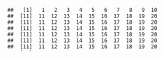 <html>
<pre style="max-height: 100px; overflow-y: auto;">
<code>##   [1]   1   2   3   4   5   6   7   8   9  10
##  [11]  11  12  13  14  15  16  17  18  19  20
##  [11]  11  12  13  14  15  16  17  18  19  20
##  [11]  11  12  13  14  15  16  17  18  19  20
##  [11]  11  12  13  14  15  16  17  18  19  20
##  [11]  11  12  13  14  15  16  17  18  19  20
##  [11]  11  12  13  14  15  16  17  18  19  20
##  [11]  11  12  13  14  15  16  17  18  19  20
##  [11]  11  12  13  14  15  16  17  18  19  20
##  [11]  11  12  13  14  15  16  17  18  19  20
##  [11]  11  12  13  14  15  16  17  18  19  20
## [11]  11  12  13  14  15  16  17  18  19  20</code>
</pre>
</html>
